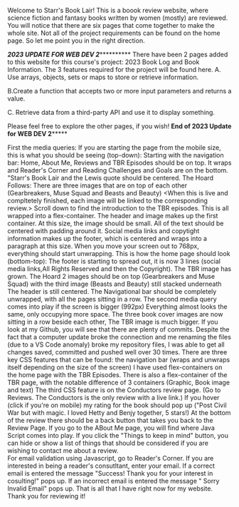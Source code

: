 Welcome to Starr's Book Lair! This is a boook review website, where science fiction and fantasy books written by women (mostly) are reviewed. You will notice that there are six pages that come together to make the whole site. Not all of the project requirements can be found on the home page. So let me point you in the right direction. 

*****************2023 UPDATE FOR WEB DEV 2***************************
There have been 2 pages added to this website for this course's project: 2023 Book Log and Book Information. 
The 3 features required for the project will be found here. 
A. Use arrays, objects, sets or maps to store or retrieve information. 
    
B.Create a function that accepts two or more input parameters and returns a value. 

C. Retrieve data from a third-party API and use it to display something. 

Please feel free to explore the other pages, if you wish!
****************End of 2023 Update for WEB DEV 2*********************


First the media queries: 
If you are starting the page from the mobile size, this is what you should be seeing (top-down):
Starting with the navigation bar: Home, About Me, Reviews and TBR Episodes should be on top. It wraps and Reader's Corner and Reading Challenges and Goals are on the bottom. 
"Starr's Book Lair and the Lewis quote should be centered. 
The Hoard Follows:
There are three images that are on top of each other (Gearbreakers, Muse Squad and Beasts and Beauty) <When this is live and compltetely finished, each image will be linked to the corresponding review.>
Scroll down to find the introduction to the TBR episodes.
This is all wrapped into a flex-container. The header and image makes up the first container. At this size, the image should be small. All of the text should be centered with padding around it. Social media links and copytight information makes up the footer, which is centered and wraps into a paragraph at this size. 
When you move your screen out to 768px, everything should start unwrapping. This is how the home page should look (bottom-top):
The footer is starting to spread out, it is now 3 lines (social media links,All Rights Reserved and then the Copyright).  The TBR image has grown. 
The Hoard 2 images should be on top (Gearbreakers and Muse Squad) with the third image (Beasts and Beauty) still stacked underneath
The header is still centered. 
The Navigational bar should be completely unwrapped, with all the pages sitting in a row. 
The second media query comes into play if the screen is bigger (992px) Everything almost looks the same, only occupying more space. 
The three book cover images are now sitting in a row beside each other, The TBR image is much bigger. 
If you look at my Github, you will see that there are plenty of commits. Despite the fact that a computer update broke the connection and me renaming the files (due to a VS Code anomaly) broke my repository files, I was able to get all changes saved, committed and pushed well over 30 times. 
There are three key CSS features that can be found: the navigation bar (wraps and unwraps itself depending on the size of the screen)
I have used flex-containers on the home page with the TBR Episodes. 
There is also a flex-container of the TBR page, with the notable difference of 3 containers (Graphic, Book image and text)
The third CSS feature is on the Conductors review page. (Go to Reviews. The Conductors is the only review with a live link.) If you hover (click if you're on mobile) my rating for the book should pop up ("Post Civil War but with magic. I loved Hetty and Benjy together, 5 stars!)  At the bottom of the review there should be a back button that takes you back to the Review Page. 
If you go to the ABout Me page, you will find where Java Script comes into play. If you click the "Things to keep in mind" button, you can hide or show a list of things that should be considered if you are wishing to contact me about a review.  
For email validation using Javascript, go to Reader's Corner. If you are interested in being a reader's consutltant, enter your email. If a correct email is entered the message "Success! Thank you for your interest in cosulting!" pops up.  If an incorrect email is entered the message " Sorry Invalid Email" pops up. 
That is all that I have right now for my website. Thank you for reviewing it!